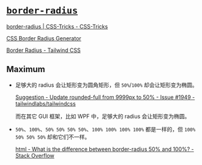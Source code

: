 # [`border-radius`](https://developer.mozilla.org/en-US/docs/Web/CSS/border-radius)
[border-radius | CSS-Tricks - CSS-Tricks](https://css-tricks.com/almanac/properties/b/border-radius/)

[CSS Border Radius Generator](https://border-radius.com/)

[Border Radius - Tailwind CSS](https://tailwindcss.com/docs/border-radius)

## Maximum
- 足够大的 radius 会让矩形变为圆角矩形，但 `50%`/`100%` 却会让矩形变为椭圆。

  [Suggestion - Update rounded-full from 9999px to 50% - Issue #1949 - tailwindlabs/tailwindcss](https://github.com/tailwindlabs/tailwindcss/issues/1949)

  而在其它 GUI 框架，比如 WPF 中，足够大的 radius 会让矩形变为椭圆。

- `50%`、`100%`、`50% 50% 50% 50%`、`100% 100% 100% 100%` 都是一样的，但 `100% 50% 50% 50%` 却和它们不一样。

  [html - What is the difference between border-radius 50% and 100%? - Stack Overflow](https://stackoverflow.com/questions/55410657/what-is-the-difference-between-border-radius-50-and-100)